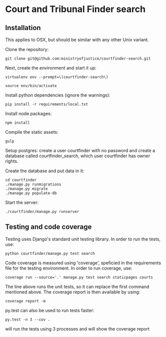 Court and Tribunal Finder search
==================

## Installation

This applies to OSX, but should be similar with any other Unix variant.

Clone the repository:

    git clone git@github.com:ministryofjustice/courtfinder-search.git

Next, create the environment and start it up:

    virtualenv env --prompt=\(courtfinder-search\)

    source env/bin/activate

Install python dependencies (ignore the warnings):

    pip install -r requirements/local.txt

Install node packages:

    npm install

Compile the static assets:

    gulp

Setup postgres: create a user courtfinder with no password and create a database called courtfinder_search, which user courtfinder has owner rights.

Create the database and put data in it:

    cd courtfinder
    ./manage.py runmigrations
    ./manage.py migrate
    ./manage.py populate-db

Start the server:

    ./courtfinder/manage.py runserver

## Testing and code coverage

Testing uses Django's standard unit testing library. In order to run the tests, use:

    python courtfinder/manage.py test search

Code coverage is measured using 'coverage', speficied in the requirements file for the testing environment. In order to run coverage, use:

    coverage run --source='.' manage.py test search staticpages courts

The line above runs the unit tests, so it can replace the first command mentioned above. The coverage report is then available by using:

    coverage report -m

py.test can also be used to run tests faster:

    py.test -n 3 --cov .

will run the tests using 3 processes and will show the coverage report
